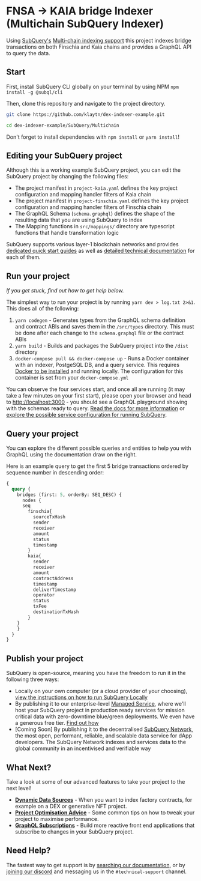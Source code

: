 # FNSA -> KAIA bridge Indexer (Multichain SubQuery Indexer)

Using [SubQuery's](https://subquery.network) [Multi-chain indexing support](https://academy.subquery.network/build/multi-chain.html) this project indexes bridge transactions on both Finschia and Kaia chains and provides a GraphQL API to query the data.

## Start

First, install SubQuery CLI globally on your terminal by using NPM `npm install -g @subql/cli`

Then, clone this repository and navigate to the project directory.

```bash
git clone https://github.com/klaytn/dex-indexer-example.git
```
```bash
cd dex-indexer-example/SubQuery/Multichain
```

Don't forget to install dependencies with `npm install` or `yarn install`!

## Editing your SubQuery project

Although this is a working example SubQuery project, you can edit the SubQuery project by changing the following files:

- The project manifest in `project-kaia.yaml` defines the key project configuration and mapping handler filters of Kaia chain
- The project manifest in `project-finschia.yaml` defines the key project configuration and mapping handler filters of Finschia chain
- The GraphQL Schema (`schema.graphql`) defines the shape of the resulting data that you are using SubQuery to index
- The Mapping functions in `src/mappings/` directory are typescript functions that handle transformation logic

SubQuery supports various layer-1 blockchain networks and provides [dedicated quick start guides](https://academy.subquery.network/quickstart/quickstart.html) as well as [detailed technical documentation](https://academy.subquery.network/build/introduction.html) for each of them.

## Run your project

_If you get stuck, find out how to get help below._

The simplest way to run your project is by running `yarn dev > log.txt 2>&1`. This does all of the following:

1.  `yarn codegen` - Generates types from the GraphQL schema definition and contract ABIs and saves them in the `/src/types` directory. This must be done after each change to the `schema.graphql` file or the contract ABIs
2.  `yarn build` - Builds and packages the SubQuery project into the `/dist` directory
3.  `docker-compose pull && docker-compose up` - Runs a Docker container with an indexer, PostgeSQL DB, and a query service. This requires [Docker to be installed](https://docs.docker.com/engine/install) and running locally. The configuration for this container is set from your `docker-compose.yml`

You can observe the four services start, and once all are running (it may take a few minutes on your first start), please open your browser and head to [http://localhost:3000](http://localhost:3000) - you should see a GraphQL playground showing with the schemas ready to query. [Read the docs for more information](https://academy.subquery.network/run_publish/run.html) or [explore the possible service configuration for running SubQuery](https://academy.subquery.network/run_publish/references.html).

## Query your project

You can explore the different possible queries and entities to help you with GraphQL using the documentation draw on the right.

Here is an example query to get the first 5 bridge transactions ordered by sequence number in descending order:

```graphql
{
  query {
    bridges (first: 5, orderBy: SEQ_DESC) {
      nodes {
      seq
        finschia{
          sourceTxHash
          sender
          receiver
          amount
          status
          timestamp
        }
        kaia{
          sender
          receiver
          amount
          contractAddress
          timestamp
          deliverTimestamp
          operator
          status
          txFee
          destinationTxHash
        }
    }
    }
  }
}
```

## Publish your project

SubQuery is open-source, meaning you have the freedom to run it in the following three ways:

- Locally on your own computer (or a cloud provider of your choosing), [view the instructions on how to run SubQuery Locally](https://academy.subquery.network/run_publish/run.html)
- By publishing it to our enterprise-level [Managed Service](https://managedservice.subquery.network), where we'll host your SubQuery project in production ready services for mission critical data with zero-downtime blue/green deployments. We even have a generous free tier. [Find out how](https://academy.subquery.network/run_publish/publish.html)
- [Coming Soon] By publishing it to the decentralised [SubQuery Network](https://subquery.network/network), the most open, performant, reliable, and scalable data service for dApp developers. The SubQuery Network indexes and services data to the global community in an incentivised and verifiable way

## What Next?

Take a look at some of our advanced features to take your project to the next level!

- [**Dynamic Data Sources**](https://academy.subquery.network/build/dynamicdatasources.html) - When you want to index factory contracts, for example on a DEX or generative NFT project.
- [**Project Optimisation Advice**](https://academy.subquery.network/build/optimisation.html) - Some common tips on how to tweak your project to maximise performance.
- [**GraphQL Subscriptions**](https://academy.subquery.network/run_publish/subscription.html) - Build more reactive front end applications that subscribe to changes in your SubQuery project.

## Need Help?

The fastest way to get support is by [searching our documentation](https://academy.subquery.network), or by [joining our discord](https://discord.com/invite/subquery) and messaging us in the `#technical-support` channel.
